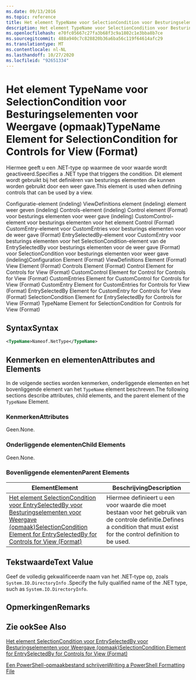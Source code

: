 ```yaml
---
ms.date: 09/13/2016
ms.topic: reference
title: Het element TypeName voor SelectionCondition voor Besturingselementen voor Weergave (opmaak)
description: Het element TypeName voor SelectionCondition voor Besturingselementen voor Weergave (opmaak)
ms.openlocfilehash: e70fc05667c27fa3b68f3c9a1802c1e3bba8b7ce
ms.sourcegitcommit: 488a940c7c828820b36a6ba56c119f64614afc29
ms.translationtype: MT
ms.contentlocale: nl-NL
ms.lasthandoff: 10/27/2020
ms.locfileid: "92651334"
---
```

# <a name="typename-element-for-selectioncondition-for-controls-for-view-format"></a><span data-ttu-id="85b80-103">Het element TypeName voor SelectionCondition voor Besturingselementen voor Weergave (opmaak)</span><span class="sxs-lookup"><span data-stu-id="85b80-103">TypeName Element for SelectionCondition for Controls for View (Format)</span></span>

<span data-ttu-id="85b80-104">Hiermee geeft u een .NET-type op waarmee de voor waarde wordt geactiveerd.</span><span class="sxs-lookup"><span data-stu-id="85b80-104">Specifies a .NET type that triggers the condition.</span></span> <span data-ttu-id="85b80-105">Dit element wordt gebruikt bij het definiëren van besturings elementen die kunnen worden gebruikt door een weer gave.</span><span class="sxs-lookup"><span data-stu-id="85b80-105">This element is used when defining controls that can be used by a view.</span></span>

<span data-ttu-id="85b80-106">Configuratie-element (indeling) ViewDefinitions element (indeling) element weer geven (indeling) Controls-element (indeling) Control element (Format) voor besturings elementen voor weer gave (indeling) CustomControl-element voor besturings elementen voor het element Control (Format) CustomEntry-element voor CustomEntries voor besturings elementen voor de weer gave (Format) EntrySelectedBy-element voor CustomEntry voor besturings elementen voor het SelectionCondition-element van de EntrySelectedBy voor besturings elementen voor de weer gave (Format) voor SelectionCondition voor besturings elementen voor weer gave (indeling)</span><span class="sxs-lookup"><span data-stu-id="85b80-106">Configuration Element (Format) ViewDefinitions Element (Format) View Element (Format) Controls Element (Format) Control Element for Controls for View (Format) CustomControl Element for Control for Controls for View (Format) CustomEntries Element for CustomControl for Controls for View (Format) CustomEntry Element for CustomEntries for Controls for View (Format) EntrySelectedBy Element for CustomEntry for Controls for View (Format) SelectionCondition Element for EntrySelectedBy for Controls for View (Format) TypeName Element for SelectionCondition for Controls for View (Format)</span></span>

## <a name="syntax"></a><span data-ttu-id="85b80-107">Syntax</span><span class="sxs-lookup"><span data-stu-id="85b80-107">Syntax</span></span>

```xml
<TypeName>Nameof.NetType</TypeName>

```

## <a name="attributes-and-elements"></a><span data-ttu-id="85b80-108">Kenmerken en elementen</span><span class="sxs-lookup"><span data-stu-id="85b80-108">Attributes and Elements</span></span>

<span data-ttu-id="85b80-109">In de volgende secties worden kenmerken, onderliggende elementen en het bovenliggende element van het `TypeName` element beschreven.</span><span class="sxs-lookup"><span data-stu-id="85b80-109">The following sections describe attributes, child elements, and the parent element of the `TypeName` Element.</span></span>

### <a name="attributes"></a><span data-ttu-id="85b80-110">Kenmerken</span><span class="sxs-lookup"><span data-stu-id="85b80-110">Attributes</span></span>

<span data-ttu-id="85b80-111">Geen.</span><span class="sxs-lookup"><span data-stu-id="85b80-111">None.</span></span>

### <a name="child-elements"></a><span data-ttu-id="85b80-112">Onderliggende elementen</span><span class="sxs-lookup"><span data-stu-id="85b80-112">Child Elements</span></span>

<span data-ttu-id="85b80-113">Geen.</span><span class="sxs-lookup"><span data-stu-id="85b80-113">None.</span></span>

### <a name="parent-elements"></a><span data-ttu-id="85b80-114">Bovenliggende elementen</span><span class="sxs-lookup"><span data-stu-id="85b80-114">Parent Elements</span></span>

|<span data-ttu-id="85b80-115">Element</span><span class="sxs-lookup"><span data-stu-id="85b80-115">Element</span></span>|<span data-ttu-id="85b80-116">Beschrijving</span><span class="sxs-lookup"><span data-stu-id="85b80-116">Description</span></span>|
|-------------|-----------------|
|[<span data-ttu-id="85b80-117">Het element SelectionCondition voor EntrySelectedBy voor Besturingselementen voor Weergave (opmaak)</span><span class="sxs-lookup"><span data-stu-id="85b80-117">SelectionCondition Element for EntrySelectedBy for Controls for View (Format)</span></span>](./selectioncondition-element-for-entryselectedby-for-controls-for-view-format.md)|<span data-ttu-id="85b80-118">Hiermee definieert u een voor waarde die moet bestaan voor het gebruik van de controle definitie.</span><span class="sxs-lookup"><span data-stu-id="85b80-118">Defines a condition that must exist for the control definition to be used.</span></span>|

## <a name="text-value"></a><span data-ttu-id="85b80-119">Tekstwaarde</span><span class="sxs-lookup"><span data-stu-id="85b80-119">Text Value</span></span>

<span data-ttu-id="85b80-120">Geef de volledig gekwalificeerde naam van het .NET-type op, zoals `System.IO.DirectoryInfo` .</span><span class="sxs-lookup"><span data-stu-id="85b80-120">Specify the fully qualified name of the .NET type, such as `System.IO.DirectoryInfo`.</span></span>

## <a name="remarks"></a><span data-ttu-id="85b80-121">Opmerkingen</span><span class="sxs-lookup"><span data-stu-id="85b80-121">Remarks</span></span>

## <a name="see-also"></a><span data-ttu-id="85b80-122">Zie ook</span><span class="sxs-lookup"><span data-stu-id="85b80-122">See Also</span></span>

[<span data-ttu-id="85b80-123">Het element SelectionCondition voor EntrySelectedBy voor Besturingselementen voor Weergave (opmaak)</span><span class="sxs-lookup"><span data-stu-id="85b80-123">SelectionCondition Element for EntrySelectedBy for Controls for View (Format)</span></span>](./selectioncondition-element-for-entryselectedby-for-controls-for-view-format.md)

[<span data-ttu-id="85b80-124">Een PowerShell-opmaakbestand schrijven</span><span class="sxs-lookup"><span data-stu-id="85b80-124">Writing a PowerShell Formatting File</span></span>](./writing-a-powershell-formatting-file.md)
